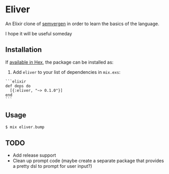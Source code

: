 # Eliver

An Elixir clone of [semvergen](https://github.com/glasnoster/semvergen) in order to learn the basics of the language.

I hope it will be useful someday

## Installation

If [available in Hex](https://hex.pm/docs/publish), the package can be installed as:

  1. Add `eliver` to your list of dependencies in `mix.exs`:

    ```elixir
    def deps do
      [{:eliver, "~> 0.1.0"}]
    end
    ```

## Usage

```bash
$ mix eliver.bump
```

## TODO

* Add release support
* Clean up prompt code (maybe create a separate package that provides a pretty dsl to prompt for user input?)